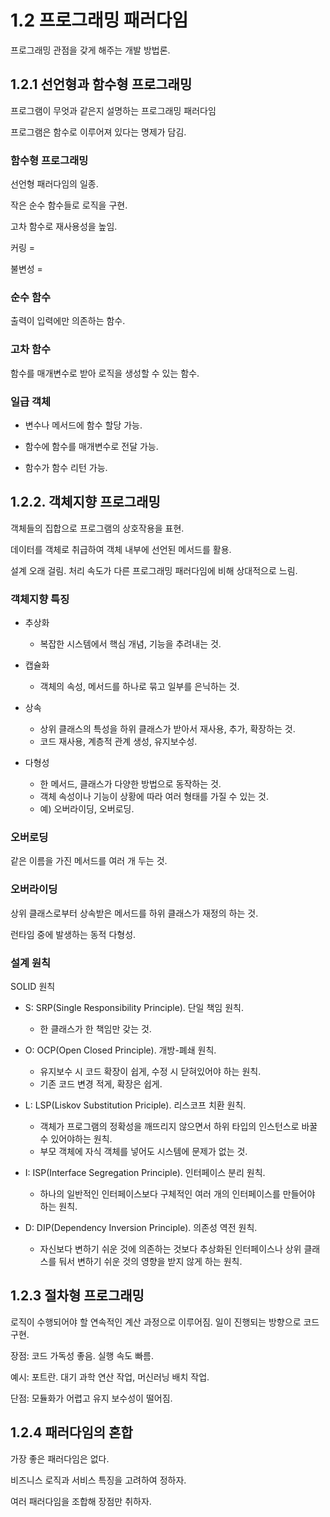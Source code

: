 # 1.2 프로그래밍 패러다임

프로그래밍 관점을 갖게 해주는 개발 방법론.

## 1.2.1 선언형과 함수형 프로그래밍

프로그램이 무엇과 같은지 설명하는 프로그래밍 패러다임

프로그램은 함수로 이루어져 있다는 명제가 담김.

### 함수형 프로그래밍

선언형 패러다임의 일종.

작은 순수 함수들로 로직을 구현.

고차 함수로 재사용성을 높임.

커링 =

불변성 =

### 순수 함수

출력이 입력에만 의존하는 함수.

### 고차 함수

함수를 매개변수로 받아 로직을 생성할 수 있는 함수.

### 일급 객체

- 변수나 메서드에 함수 할당 가능.

- 함수에 함수를 매개변수로 전달 가능.

- 함수가 함수 리턴 가능.

## 1.2.2. 객체지향 프로그래밍

객체들의 집합으로 프로그램의 상호작용을 표현.

데이터를 객체로 취급하여 객체 내부에 선언된 메서드를 활용.

설계 오래 걸림. 처리 속도가 다른 프로그래밍 패러다임에 비해 상대적으로 느림.

### 객체지향 특징

- 추상화
    - 복잡한 시스템에서 핵심 개념, 기능을 추려내는 것.

- 캡슐화
    - 객체의 속성, 메서드를 하나로 묶고 일부를 은닉하는 것.

- 상속
    - 상위 클래스의 특성을 하위 클래스가 받아서 재사용, 추가, 확장하는 것.
    - 코드 재사용, 계층적 관계 생성, 유지보수성.

- 다형성
    - 한 메서드, 클래스가 다양한 방법으로 동작하는 것.
    - 객체 속성이나 기능이 상황에 따라 여러 형태를 가질 수 있는 것.
    - 예) 오버라이딩, 오버로딩.

### 오버로딩

같은 이름을 가진 메서드를 여러 개 두는 것.

### 오버라이딩

상위 클래스로부터 상속받은 메서드를 하위 클래스가 재정의 하는 것.

런타임 중에 발생하는 동적 다형성.

### 설계 원칙

SOLID 원칙

- S: SRP(Single Responsibility Principle). 단일 책임 원칙.
    - 한 클래스가 한 책임만 갖는 것.

- O: OCP(Open Closed Principle). 개방-폐쇄 원칙.
    - 유지보수 시 코드 확장이 쉽게, 수정 시 닫혀있어야 하는 원칙.
    - 기존 코드 변경 적게, 확장은 쉽게.

- L: LSP(Liskov Substitution Priciple). 리스코프 치환 원칙.
    - 객체가 프로그램의 정확성을 깨뜨리지 않으면서 하위 타입의 인스턴스로 바꿀 수 있어야하는 원칙.
    - 부모 객체에 자식 객체를 넣어도 시스템에 문제가 없는 것.

- I: ISP(Interface Segregation Principle). 인터페이스 분리 원칙.
    - 하나의 일반적인 인터페이스보다 구체적인 여러 개의 인터페이스를 만들어야 하는 원칙.

- D: DIP(Dependency Inversion Principle). 의존성 역전 원칙.
    - 자신보다 변하기 쉬운 것에 의존하는 것보다 추상화된 인터페이스나 상위 클래스를 둬서 변하기 쉬운 것의 영향을 받지 않게 하는 원칙.

## 1.2.3 절차형 프로그래밍

로직이 수행되어야 할 연속적인 계산 과정으로 이루어짐. 일이 진행되는 방향으로 코드 구현.

장점: 코드 가독성 좋음. 실행 속도 빠름.

예시: 포트란. 대기 과학 연산 작업, 머신러닝 배치 작업.

단점: 모듈화가 어렵고 유지 보수성이 떨어짐.

## 1.2.4 패러다임의 혼합

가장 좋은 패러다임은 없다.

비즈니스 로직과 서비스 특징을 고려하여 정하자.

여러 패러다임을 조합해 장점만 취하자.